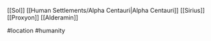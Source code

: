 [[Sol]]
[[Human Settlements/Alpha Centauri|Alpha Centauri]]
[[Sirius]]
[[Proxyon]]
[[Alderamin]]


#location #humanity 